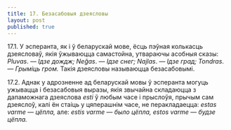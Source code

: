 ```yaml
---
title: 17. Безасабовыя дзеясловы
layout: post
published: true
---
```



17.1. У эсперанта, як і ў беларускай мове, ёсць пэўная колькасць
дзеясловаў, якія ўжываюцца самастойна, утвараючы асобныя сказы:
*Pluvas*. — *Ідзе дождж; Neĝas*. — *Ідзе снег; Najlas*. — *Ідзе град;
Tondras*. — *Грыміць гром.* Такія дзеясловы называюцца безасабовымі.

17.2. Аднак у адрозненне ад беларускай мовы ў эсперанта могуць
ужывацца і безасабовыя выразы, якія звычайна складаюцца з
дапаможнага дзеяслова *esti* ў любым часе і прыслоўя, прычым сам
дзеяслоў, калі ён стаіць у цяперашнім часе, не перакладаецца: *estas
varme* — *цёпла,* але: *estis varme* — *было цёпла, estos varme* —
*будзе цёпла.*

